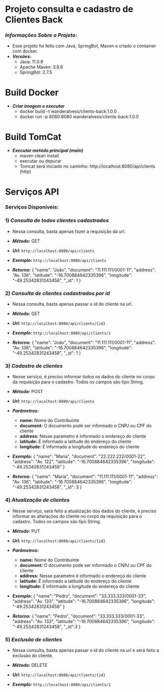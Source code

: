 Projeto consulta e cadastro de Clientes Back
======

### ***Informações Sobre o Projeto:***

- Esse projeto foi feito com Java, SpringBot, Maven e criado o container com docker.
- ***Versões:***
	- Java: 11.0.9
	- Apache Maven: 3.8.6
	- SpringBot: 2.7.5

Build Docker
======
- ***Criar imagem e executar***
	- docker build -t wanderalvess/clients-back:1.0.0 .
	- docker run -p 8080:8080 wanderalvess/clients-back:1.0.0

Build TomCat
======
- ***Executar metódo principal (main)***
	- maven clean install
    - executar ou depurar
    - Tomcat será iniciado no caminho: http://localhost:8080/api/clients (http)


Serviços API
======


### Serviços Disponíveis:

### 1) ***Consulta de todos clientes cadastrados***
   - Nessa consulta, basta apenas fazer a requisição da url.


- ***Método:*** GET


- ***Url:*** `http://localhost:8080/api/clients`


- ***Exemplo:*** `http://localhost:8080/api/clients`


- ***Retorno:*** 
				{
					"name": "João",
					"document": "11.111.111/0001-11",
					"address": "Av. 136",
					"latitude": "-16.700884642335396",
					"longitude": "-49.25342831243458",
					"_id": 1
				}


### 2) ***Consulta de clientes cadastrados por id***
   - Nessa consulta, basta apenas passar o id do cliente na url.


- ***Método:*** GET


- ***Url:*** `http://localhost:8080/api/clients/{id}`


- ***Exemplo:*** `http://localhost:8080/api/clients/1`


- ***Retorno:*** 
				{
					"name": "João",
					"document": "11.111.111/0001-11",
					"address": "Av. 136",
					"latitude": "-16.700884642335396",
					"longitude": "-49.25342831243458",
					"_id": 1
				}


### 3) ***Cadastro de clientes***
   - Nesse serviço, é preciso informar todos os dados do cliente no corpo da requisição para o cadastro. Todos os campos são tipo String.


- ***Método:*** POST


- ***Url:*** `http://localhost:8080/api/clients`

- ***Parâmetros:*** 

  - **name:** Nome do Contribuinte
  - **document:** O documento pode ser informado o CNPJ ou CPF do cliente
  - **address:** Nesse parametro é informado o endereço do cliente
  - **latitude:** É informado a latitude do endereço do cliente
  - **longitude:** É informado a longitude do endereço do cliente


- ***Exemplo:*** 
				{
					"name": "Maria",
					"document": "22.222.222/0001-22",
					"address": "Av. 122",
					"latitude": "-16.700884642335396",
					"longitude": "-49.25342831243458"
				}


- ***Retorno:*** 
				{
					"name": "Maria",
					"document": "11.111.111/0001-11",
					"address": "Av. 136",
					"latitude": "-16.700884642335396",
					"longitude": "-49.25342831243458",
					"_id": 3
				}

### 4) ***Atualização de clientes***
   - Nesse serviço, será feito a atualização dos dados do cliente, é preciso informar as alterações do cliente no corpo da requisição para o cadastro. Todos os campos são tipo String.


- ***Método:*** PUT


- ***Url:*** `http://localhost:8080/api/clients/{id}`

- ***Parâmetros:*** 

  - **name:** Nome do Contribuinte
  - **document:** O documento pode ser informado o CNPJ ou CPF do cliente
  - **address:** Nesse parametro é informado o endereço do cliente
  - **latitude:** É informado a latitude do endereço do cliente
  - **longitude:** É informado a longitude do endereço do cliente


- ***Exemplo:*** 
				{
					"name": "Pedro",
					"document": "33.333.333/0001-33",
					"address": "Av. 133",
					"latitude": "-16.700884642335396",
					"longitude": "-49.25342831243458"
				}


- ***Retorno:*** 
				{
					"name": "Pedro",
					"document": "33.333.333/0001-33",
					"address": "Av. 133",
					"latitude": "-16.700884642335396",
					"longitude": "-49.25342831243458",
					"_id":3
				}

### 5) ***Exclusão de clientes***
   - Nessa consulta, basta apenas passar o id do cliente na url e será feito a exclusão do cliente.


- ***Método:*** DELETE


- ***Url:*** `http://localhost:8080/api/clients/{id}`


- ***Exemplo:*** `http://localhost:8080/api/clients/1`

